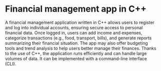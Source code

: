 # Financial management app in C++
A financial management application written in C++ allows users to register and log into individual accounts, ensuring secure access to personal financial data. Once logged in, users can add income and expenses, categorize transactions (e.g., food, transport, bills), and generate reports summarizing their financial situation. The app may also offer budgeting tools and trend analysis to help users better manage their finances. Thanks to the use of C++, the application runs efficiently and can handle large volumes of data. It can be implemented with a command-line interface (CLI).

